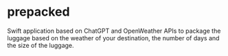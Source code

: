 # prepacked
Swift application based on ChatGPT and OpenWeather APIs to package the luggage based on the weather of your destination, the number of days and the size of the luggage.

